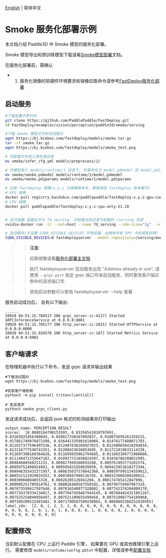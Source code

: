 [English](README.md) | 简体中文
# Smoke 服务化部署示例

本文档介绍 Paddle3D 中 Smoke 模型的服务化部署。

Smoke 模型导出和预训练模型下载请看[Smoke模型部署](../README.md)文档。

在服务化部署前，需确认

- 1. 服务化镜像的软硬件环境要求和镜像拉取命令请参考[FastDeploy服务化部署](../../../../../serving/README_CN.md)


## 启动服务

```bash
#下载部署示例代码
git clone https://github.com/PaddlePaddle/FastDeploy.git
cd FastDeploy/examples/vision/perception/paddle3d/smoke/serving

#下载 Smoke 模型文件和测试图片
wget https://bj.bcebos.com/fastdeploy/models/smoke.tar.gz
tar -xf smoke.tar.gz
wget https://bj.bcebos.com/fastdeploy/models/smoke_test.png

# 将配置文件放入预处理目录
mv smoke/infer_cfg.yml models/preprocess/1/

# 将模型放入 models/runtime/1 目录下, 并重命名为 model.pdmodel 和 model.pdiparams
mv smoke/smoke.pdmodel models/runtime/1/model.pdmodel
mv smoke/smoke.pdiparams models/runtime/1/model.pdiparams

# 拉取 fastdeploy 镜像(x.y.z 为镜像版本号，需替换成 fastdeploy 版本数字)
# GPU 镜像
docker pull registry.baidubce.com/paddlepaddle/fastdeploy:x.y.z-gpu-cuda11.4-trt8.4-21.10
# CPU 镜像
docker pull paddlepaddle/fastdeploy:z.y.z-cpu-only-21.10


# 运行容器.容器名字为 fd_serving, 并挂载当前目录为容器的 /serving 目录
nvidia-docker run -it --net=host --name fd_serving --shm-size="1g"  -v `pwd`/:/serving registry.baidubce.com/paddlepaddle/fastdeploy:x.y.z-gpu-cuda11.4-trt8.4-21.10  bash

# 启动服务(不设置 CUDA_VISIBLE_DEVICES 环境变量，会拥有所有 GPU 卡的调度权限)
CUDA_VISIBLE_DEVICES=0 fastdeployserver --model-repository=/serving/models
```
>> **注意**:

>> 拉取镜像请看[服务化部署主文档](../../../../../serving/README_CN.md)

>> 执行 fastdeployserver 启动服务出现 "Address already in use", 请使用 `--grpc-port` 指定 grpc 端口号来启动服务，同时更改客户端示例中的请求端口号.

>> 其他启动参数可以使用 fastdeployserver --help 查看

服务启动成功后， 会有以下输出:
```
......
I0928 04:51:15.784517 206 grpc_server.cc:4117] Started GRPCInferenceService at 0.0.0.0:8001
I0928 04:51:15.785177 206 http_server.cc:2815] Started HTTPService at 0.0.0.0:8000
I0928 04:51:15.826578 206 http_server.cc:167] Started Metrics Service at 0.0.0.0:8002
```


## 客户端请求

在物理机器中执行以下命令，发送 grpc 请求并输出结果
```
#下载测试图片
wget https://bj.bcebos.com/fastdeploy/models/smoke_test.png

#安装客户端依赖
python3 -m pip install tritonclient[all]

# 发送请求
python3 smoke_grpc_client.py
```

发送请求成功后，会返回 json 格式的检测结果并打印输出:
```
output_name: PERCEPTION_RESULT
scores:  [0.8080164790153503, 0.03356542810797691, 0.03165825456380844, 0.020817330107092857, 0.018075695261359215, 0.017861749976873398, 0.016441335901618004, 0.01476177480071783, 0.012927377596497536, 0.012407636269927025, 0.012400650419294834, 0.012216777540743351, 0.01208423636853695, 0.011721019633114338, 0.011697308160364628, 0.011695655062794685, 0.011603309772908688, 0.011140472255647182, 0.010927721858024597, 0.01036786288022995, 0.00984608568251133, 0.009827949106693268, 0.009761993773281574, 0.00959752406924963, 0.009595031850039959, 0.009423951618373394, 0.008946355432271957, 0.008635037578642368, 0.008597995154559612, 0.008552121929824352, 0.00839947909116745, 0.008325068280100822, 0.00830004084855318, 0.00826205126941204, 0.008174785412847996, 0.008085251785814762, 0.008026468567550182, 0.00796759407967329, 0.007873599417507648, 0.007816540077328682, 0.007742374204099178, 0.007734378334134817, 0.0077047450467944145, 0.007684454321861267, 0.007525254040956497, 0.007521109655499458, 0.007519087754189968, 0.007399206515401602, 0.0071790567599236965, 0.0068892366252839565]
label_ids:  [2, 0, 1, 2, 2, 2, 0, 0, 0, 0, 0, 0, 0, 0, 0, 0, 0, 0, 0, 0, 0, 0, 0, 2, 0, 1, 0, 1, 0, 0, 0, 0, 1, 0, 0, 0, 0, 2, 0, 0, 0, 0, 0, 0, 0, 0, 0, 0, 0, 0]
```

## 配置修改

当前默认配置在 CPU 上运行 Paddle 引擎， 如果要在 GPU 或其他推理引擎上运行。 需要修改 `models/runtime/config.pbtxt` 中配置，详情请参考[配置文档](../../../../../serving/docs/zh_CN/model_configuration.md)

